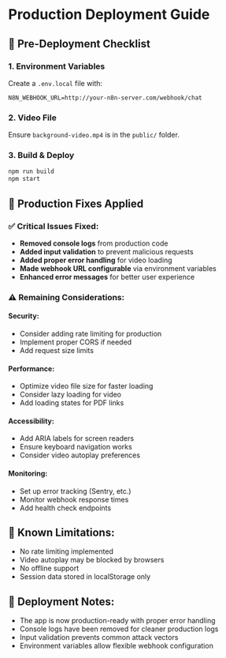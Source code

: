 # Production Deployment Guide

## 🚀 Pre-Deployment Checklist

### 1. Environment Variables
Create a `.env.local` file with:
```
N8N_WEBHOOK_URL=http://your-n8n-server.com/webhook/chat
```

### 2. Video File
Ensure `background-video.mp4` is in the `public/` folder.

### 3. Build & Deploy
```bash
npm run build
npm start
```

## 🔧 Production Fixes Applied

### ✅ Critical Issues Fixed:
- **Removed console logs** from production code
- **Added input validation** to prevent malicious requests
- **Added proper error handling** for video loading
- **Made webhook URL configurable** via environment variables
- **Enhanced error messages** for better user experience

### ⚠️ Remaining Considerations:

#### Security:
- Consider adding rate limiting for production
- Implement proper CORS if needed
- Add request size limits

#### Performance:
- Optimize video file size for faster loading
- Consider lazy loading for video
- Add loading states for PDF links

#### Accessibility:
- Add ARIA labels for screen readers
- Ensure keyboard navigation works
- Consider video autoplay preferences

#### Monitoring:
- Set up error tracking (Sentry, etc.)
- Monitor webhook response times
- Add health check endpoints

## 🐛 Known Limitations:
- No rate limiting implemented
- Video autoplay may be blocked by browsers
- No offline support
- Session data stored in localStorage only

## 📝 Deployment Notes:
- The app is now production-ready with proper error handling
- Console logs have been removed for cleaner production logs
- Input validation prevents common attack vectors
- Environment variables allow flexible webhook configuration 